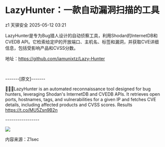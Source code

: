 #  LazyHunter：一款自动漏洞扫描的工具   
z1  天驿安全   2025-05-12 03:21  
  
LazyHunter是专为Bug猎人设计的自动侦察工具，利用Shodan的InternetDB和CVEDB API。它检索给定IP的开放端口、主机名、标签和漏洞，并获取CVE详细信息，包括受影响产品和CVSS分数。        
  
地址：https://github.com/iamunixtz/Lazy-Hunter      
  
              
  
-------[原文]-------            
  
👻👻👻LazyHunter is an automated reconnaissance tool designed for bug hunters, leveraging Shodan's InternetDB and CVEDB APIs. It retrieves open ports, hostnames, tags, and vulnerabilities for a given IP and fetches CVE details, including affected products and CVSS scores. Results https://t.co/MU5Zsn9B2n            
  
-----------------            
  
  
![](https://mmbiz.qpic.cn/mmbiz_jpg/bnXduaibt5THprQY5jV2amozqMEXTrIWpnql7CsMQwWibIppRvB6IiaNyLq0iahPIf6X0Dww4t3OtVMAolgy6Aibksw/640?wx_fmt=jpeg "")  
  
  
内容来源：Z1sec  
  
  
  
